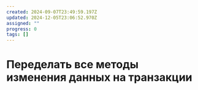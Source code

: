 ```yaml
---
created: 2024-09-07T23:49:59.197Z
updated: 2024-12-05T23:06:52.970Z
assigned: ""
progress: 0
tags: []
---
```


# Переделать все методы изменения данных на транзакции

